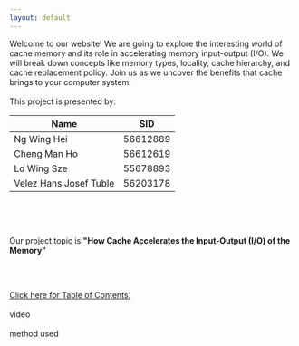 ```yaml
---
layout: default
---
```

<head>
     <style>
        .centered-table {
            display: flex;
            justify-content: center;
        }
    </style>
    <script>
   var firstname ;
   function greeting() {
      firstname = prompt("What is your first name?");
      firstname = firstname[0].toUpperCase() + firstname.substring(1);
 document.getElementById('message').innerHTML = 'Hello ' + firstname + '!' + ' Welcome to our project!';
}
function checkFirstVisit() {
     // var isFirstVisit = localStorage.getItem('firstVisit'); 
      if (firstname === null || firstname === undefined) {greeting()
      } else {
        alert("Welcome back, " + firstname +"!");
      }
    }
  </script>
</head>
    
<body onload='checkFirstVisit();'>
 <div id="message"></div>

 <div class="bodytext middle">
Welcome to our website! We are going to explore the interesting world of cache memory and its role in accelerating memory input-output (I/O). We will break down concepts like memory types, locality, cache hierarchy, and cache replacement policy. Join us as we uncover the benefits that cache brings to your computer system. 
<br/><br/>This project is presented by: <br/>
  <div class="centered-table">
    <table>
    <thead>
      <tr>
        <th><b>Name</b></th>
        <th><b>SID</b></th>
      </tr>
    </thead>
    <tbody>
      <tr>
        <td>Ng Wing Hei</td>
        <td>56612889</td>
      </tr>
      <tr>
        <td>Cheng Man Ho</td>
        <td>56612619</td>
      </tr>
      <tr>
        <td>Lo Wing Sze</td>
        <td>55678893</td>
      </tr>
      <tr>
        <td>Velez Hans Josef Tuble</td>
        <td>56203178</td>
      </tr>
    </tbody>
 </table>
</div>

<br/><br/>

Our project topic is <b>"How Cache Accelerates the Input-Output (I/O) of the Memory"</b>

<br/><br/>

<a href="https://cs1102proj-cache.github.io/CS1102/table_of_contents.html">Click here for <u>Table of Contents.</u></a>
<br/><br/>
video
<br/><br/>
method used
